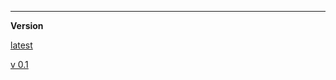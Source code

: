 ---
**Version**

[latest](https://bigdl-project.github.io/latest/)

[v 0.1](https://bigdl-project.github.io/older-version/)


